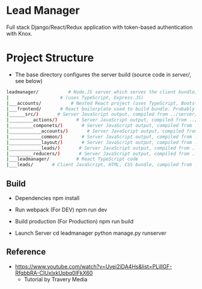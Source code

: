 # Lead Manager 

  Full stack Django/React/Redux application with token-based authentication with Knox. 

# Project Structure
 * The base directory configures the server build (source code in *server/*, see below)
```bash
leadmanager/           # Node.JS server which serves the client bundle, and handles HTTP requests 
|                   # (uses TypeScript, Express.JS)
|___accounts/           # Nested React project (uses TypeScript, Bootstrap)
|___frontend/       # React boilerplate used to build bundle. Probably don't ever need to edit
|______src/)       # Server JavaScript output, compiled from ../server/
|_________actions/)       # Server JavaScript output, compiled from ../server/
|_________componets/)       # Server JavaScript output, compiled from ../server/
|____________accounts/)       # Server JavaScript output, compiled from ../server/
|____________common/)       # Server JavaScript output, compiled from ../server/
|____________layout/)       # Server JavaScript output, compiled from ../server/
|____________leads/)       # Server JavaScript output, compiled from ../server/
|_________reducers/)       # Server JavaScript output, compiled from ../server/
|___leadmanager/          # React TypeScript code        
|___leads/       # Client JavaScript, HTML, CSS bundle, compiled from ../client/
```

## Build 
* Dependencies
npm install

* Run webpack (For DEV)
npm run dev

* Build production (For Production)
npm run build

* Launch Server
cd leadmanager
python manage.py runserver

## Reference 

* https://www.youtube.com/watch?v=Uyei2iDA4Hs&list=PLillGF-RfqbbRA-CIUxlxkUpbq0IFkX60
  * Tutorial by Travery Media

